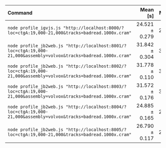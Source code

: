 | Command | Mean [s] | Min [s] | Max [s] | Relative |
|:---|---:|---:|---:|---:|
| `node profile_igvjs.js "http://localhost:8000/?loc=ctgA:19,000-21,000&tracks=badread.1000x.cram"` | 24.521 ± 0.279 | 24.278 | 24.923 | 1.00 |
| `node profile_jb2web.js "http://localhost:8001/?loc=ctgA:19,000-21,000&assembly=volvox&tracks=badread.1000x.cram"` | 31.842 ± 0.304 | 31.548 | 32.265 | 1.30 ± 0.02 |
| `node profile_jb2web.js "http://localhost:8002/?loc=ctgA:19,000-21,000&assembly=volvox&tracks=badread.1000x.cram"` | 31.778 ± 0.110 | 31.663 | 31.925 | 1.30 ± 0.02 |
| `node profile_jb2web.js "http://localhost:8003/?loc=ctgA:19,000-21,000&assembly=volvox&tracks=badread.1000x.cram"` | 31.572 ± 0.176 | 31.420 | 31.825 | 1.29 ± 0.02 |
| `node profile_jb2web.js "http://localhost:8004/?loc=ctgA:19,000-21,000&assembly=volvox&tracks=badread.1000x.cram"` | 24.885 ± 0.165 | 24.667 | 25.058 | 1.01 ± 0.01 |
| `node profile_jb2web.js "http://localhost:8005/?loc=ctgA:19,000-21,000&tracks=badread.1000x.cram"` | 26.790 ± 0.117 | 26.718 | 26.964 | 1.09 ± 0.01 |
